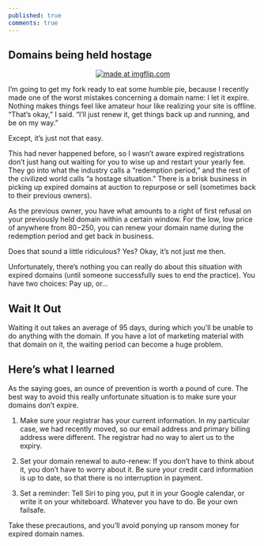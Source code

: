 ```yaml
---
published: true
comments: true
---
```


## Domains being held hostage

<center><a href="https://imgflip.com/i/e7ytn"><img src="https://i.imgflip.com/e7ytn.jpg" title="made at imgflip.com"/></a></center>

I’m going to get my fork ready to eat some humble pie, because I recently made one of the worst mistakes concerning a domain name: I let it expire. Nothing makes things feel like amateur hour like realizing your site is offline. “That’s okay,” I said. “I’ll just renew it, get things back up and running, and be on my way.”

Except, it’s just not that easy.

This had never happened before, so I wasn’t aware expired registrations don’t just hang out waiting for you to wise up and restart your yearly fee. They go into what the industry calls a “redemption period,” and the rest of the civilized world calls “a hostage situation.” There is a brisk business in picking up expired domains at auction to repurpose or sell (sometimes back to their previous owners).

As the previous owner, you have what amounts to a right of first refusal on your previously held domain within a certain window. For the low, low price of anywhere from $80-$250, you can renew your domain name during the redemption period and get back in business.

Does that sound a little ridiculous? Yes? Okay, it’s not just me then.

Unfortunately, there’s nothing you can really do about this situation with expired domains (until someone successfully sues to end the practice). You have two choices: Pay up, or...

## Wait It Out

Waiting it out takes an average of 95 days, during which you’ll be unable to do anything with the domain. If you have a lot of marketing material with that domain on it, the waiting period can become a huge problem.

## Here’s what I learned

As the saying goes, an ounce of prevention is worth a pound of cure. The best way to avoid this really unfortunate situation is to make sure your domains don’t expire.

1. Make sure your registrar has your current information. In my particular case, we had recently moved, so our email address and primary billing address were different. The registrar had no way to alert us to the expiry.

2. Set your domain renewal to auto-renew: If you don’t have to think about it, you don’t have to worry about it. Be sure your credit card information is up to date, so that there is no interruption in payment.

3. Set a reminder: Tell Siri to ping you, put it in your Google calendar, or write it on your whiteboard. Whatever you have to do. Be your own failsafe.

Take these precautions, and you’ll avoid ponying up ransom money for expired domain names.
